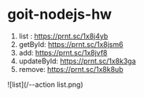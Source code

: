 # goit-nodejs-hw

1. list : https://prnt.sc/1x8j4yb
2. getById: https://prnt.sc/1x8jsm6
3. add: https://prnt.sc/1x8jvf8
4. updateById: https://prnt.sc/1x8k3ga
5. remove: https://prnt.sc/1x8k8ub

![list](/--action list.png)
